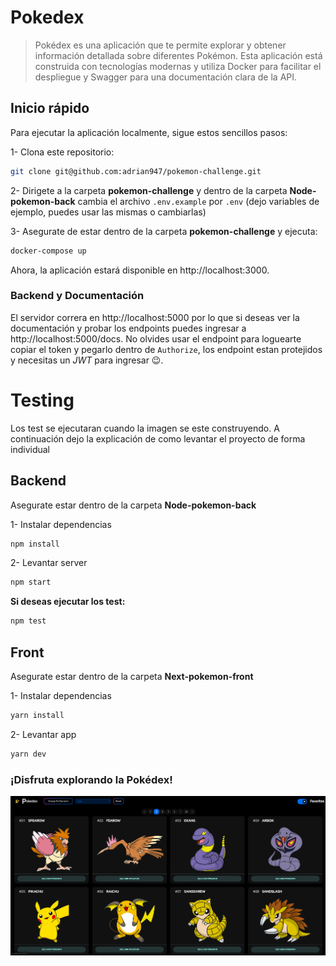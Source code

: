 # Pokedex
> Pokédex es una aplicación que te permite explorar y obtener información detallada sobre diferentes Pokémon. Esta aplicación está construida con tecnologías modernas y utiliza Docker para facilitar el despliegue y Swagger para una documentación clara de la API.

## Inicio rápido
Para ejecutar la aplicación localmente, sigue estos sencillos pasos:

1- Clona este repositorio:

```bash
git clone git@github.com:adrian947/pokemon-challenge.git
```
2- Dirigete a la carpeta **pokemon-challenge** y dentro de la carpeta **Node-pokemon-back** cambia el archivo `.env.example` por `.env` (dejo variables de ejemplo, puedes usar las mismas o cambiarlas)

3- Asegurate de estar dentro de la carpeta **pokemon-challenge** y ejecuta:
```bash
docker-compose up
```

Ahora, la aplicación estará disponible en http://localhost:3000.

### Backend  y Documentación
El servidor correra en http://localhost:5000 por lo que si deseas ver la documentación y probar los endpoints puedes ingresar a http://localhost:5000/docs. No olvides usar el endpoint para loguearte copiar el token y pegarlo dentro de `Authorize`, los endpoint estan protejidos y necesitas un *JWT* para ingresar :wink:.

# Testing

Los test se ejecutaran cuando la imagen se este construyendo. A continuación dejo la explicación de como levantar el proyecto de forma individual

## Backend
 
Asegurate estar dentro de la carpeta **Node-pokemon-back**

1- Instalar dependencias 
```bash
npm install
```
2- Levantar server
```bash
npm start
```
**Si deseas ejecutar los test:**
```bash
npm test
```
## Front
 
Asegurate estar dentro de la carpeta **Next-pokemon-front**

1- Instalar dependencias 
```bash
yarn install
```
2- Levantar app
```bash
yarn dev
```

### ¡Disfruta explorando la Pokédex!
![pokedex](image-1.png)
